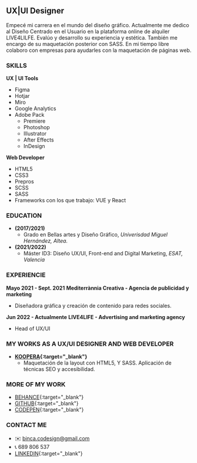 ## UX|UI Designer 

Empecé mi carrera en el mundo del diseño gráfico. 
Actualmente me dedico al Diseño Centrado en el Usuario en la plataforma online de alquiler LIVE4LILFE. Evalúo y desarrollo su experiencia y estética.
También me encargo de su maquetación posterior con SASS. 
En mi tiempo libre colaboro con empresas para ayudarles con la maquetación de páginas web. 

### SKILLS

**UX | UI Tools**
- Figma
- Hotjar 
- Miro
- Google Analytics
- Adobe Pack
  - Premiere
  - Photoshop
  - Illustrator
  - After Effects
  - InDesign

**Web Developer**
- HTML5
- CSS3
- Prepros
- SCSS
- SASS
- Frameworks con los que trabajo: VUE y React

### EDUCATION
- **(2017/2021)**
  - Grado en Bellas artes y Diseño Gráfico, *Univerisdad Miguel Hernández, Altea.*
- **(2021/2022)**
  - Máster ID3: Diseño UX/UI, Front-end and Digital Marketing, *ESAT, Valencia*

### EXPERIENCIE
**Mayo 2021 - Sept. 2021**
**Mediterrànnia Creativa - Agencia de publicidad y marketing**
- Diseñadora gráfica y creación de contenido para redes sociales. 

**Jun 2022 - Actualmente**
**LIVE4LIFE - Advertising and marketing agency**
- Head of UX/UI
  
### MY WORKS AS A UX/UI DESIGNER AND WEB DEVELOPER
- **[KOOPERA](https://redefinetudresscode.koopera.org){:target="_blank"}**
  - Maquetación de la layout con HTML5, Y SASS. Aplicación de técnicas SEO y accesibilidad. 

### MORE OF MY WORK
- [BEHANCE](https://www.behance.net/bincashinaasi){:target="_blank"}
- [GITHUB](https://github.com/Binca-SA){:target="_blank"}
- [CODEPEN](https://codepen.io/binca-sa){:target="_blank"}

### CONTACT ME
- ✉️ binca.codesign@gmail.com
- 📞 689 806 537
- [LINKEDIN](https://www.linkedin.com/in/binca-shinaasi-0b9792206/){:target="_blank"}

